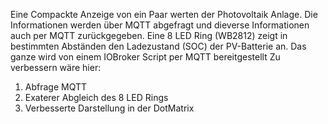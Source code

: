 Eine Compackte Anzeige von ein Paar werten der Photovoltaik Anlage.
Die Informationen werden über MQTT abgefragt und dieverse Informationen auch per MQTT zurückgegeben.
Eine 8 LED Ring (WB2812) zeigt in bestimmten Abständen den Ladezustand (SOC) der PV-Batterie an.
Das ganze wird von einem IOBroker Script per MQTT bereitgestellt
Zu verbessern wäre hier:
1. Abfrage MQTT
2. Exaterer Abgleich des 8 LED Rings
3. Verbesserte Darstellung in der DotMatrix
